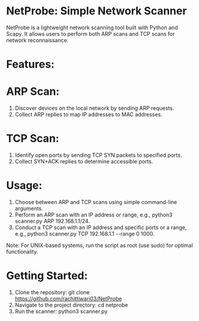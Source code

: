 # NetProbe: Simple Network Scanner
NetProbe is a lightweight network scanning tool built with Python and Scapy. It allows users to perform both ARP scans and TCP scans for network reconnaissance.

# Features:

# ARP Scan:

1. Discover devices on the local network by sending ARP requests.
2. Collect ARP replies to map IP addresses to MAC addresses.

# TCP Scan:

1. Identify open ports by sending TCP SYN packets to specified ports.
2. Collect SYN+ACK replies to determine accessible ports.

# Usage:

1. Choose between ARP and TCP scans using simple command-line arguments.
2. Perform an ARP scan with an IP address or range, e.g., python3 scanner.py ARP 192.168.1.1/24.
3. Conduct a TCP scan with an IP address and specific ports or a range, e.g., python3 scanner.py TCP 192.168.1.1 --range 0 1000.

Note: For UNIX-based systems, run the script as root (use sudo) for optimal functionality.

# Getting Started:

1. Clone the repository: git clone https://github.com/rachittiwari03/NetProbe
2. Navigate to the project directory: cd netprobe
3. Run the scanner: python3 scanner.py

